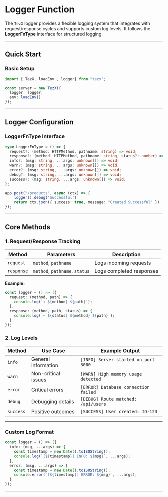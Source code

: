 # Logger Function

The `TezX` logger provides a flexible logging system that integrates with request/response cycles and supports custom log levels. It follows the **LoggerFnType** interface for structured logging.

---

## **Quick Start**

### **Basic Setup**

```typescript
import { TezX, loadEnv , logger} from "tezx";

const server = new TezX({
  logger: logger,
  env: loadEnv()
});
```

---

## **Logger Configuration**

### **LoggerFnType Interface**

```typescript
type LoggerFnType = () => {
  request?: (method: HTTPMethod, pathname: string) => void;
  response?: (method: HTTPMethod, pathname: string, status?: number) => void;
  info?: (msg: string, ...args: unknown[]) => void;
  warn?: (msg: string, ...args: unknown[]) => void;
  error?: (msg: string, ...args: unknown[]) => void;
  debug?: (msg: string, ...args: unknown[]) => void;
  success?: (msg: string, ...args: unknown[]) => void;
};
```

```ts
app.post("/products", async (ctx) => {
    logger().debug('Successful')
    return ctx.json({ success: true, message: "Created Successful" })
});
```

---

## **Core Methods**

### **1. Request/Response Tracking**

| Method | Parameters | Description |
|--------|------------|-------------|
| `request` | `method`, `pathname` | Logs incoming requests |
| `response` | `method`, `pathname`, `status` | Logs completed responses |

**Example:**

```typescript
const logger = () => ({
  request: (method, path) => {
    console.log(`➔ ${method} ${path}`);
  },
  response: (method, path, status) => {
    console.log(`← ${status} ${method} ${path}`);
  }
});
```

### **2. Log Levels**

| Method | Use Case | Example Output |
|--------|----------|----------------|
| `info` | General information | `[INFO] Server started on port 3000` |
| `warn` | Non-critical issues | `[WARN] High memory usage detected` |
| `error` | Critical errors | `[ERROR] Database connection failed` |
| `debug` | Debugging details | `[DEBUG] Route matched: /api/users` |
| `success` | Positive outcomes | `[SUCCESS] User created: ID-123` |

---

### **Custom Log Format**

```typescript
const logger = () => ({
  info: (msg, ...args) => {
    const timestamp = new Date().toISOString();
    console.log(`[${timestamp}] INFO: ${msg}`, ...args);
  },
  error: (msg, ...args) => {
    const timestamp = new Date().toISOString();
    console.error(`[${timestamp}] ERROR: ${msg}`, ...args);
  }
});
```

---
